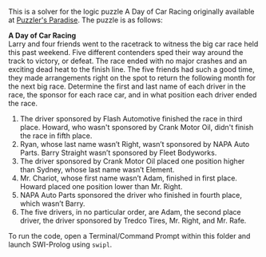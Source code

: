 This is a solver for the logic puzzle A Day of Car Racing originally available at [Puzzler's Paradise](puzzlersparadise.com). The puzzle is as follows: 

**A Day of Car Racing** \
Larry and four friends went to the racetrack to witness the big car race held this past weekend. Five different contenders sped their way around the track to victory, or defeat. The race ended with no major crashes and an exciting dead heat to the finish line. The five friends had such a good time, they made arrangements right on the spot to return the following month for the next big race. Determine the first and last name of each driver in the race, the sponsor for each race car, and in what position each driver ended the race.

1. The driver sponsored by Flash Automotive finished the race in third place. Howard, who wasn't sponsored by Crank Motor Oil, didn't finish the race in fifth place. 
2. Ryan, whose last name wasn’t Right, wasn’t sponsored by NAPA Auto Parts. Barry Straight wasn’t sponsored by Fleet Bodyworks.
3. The driver sponsored by Crank Motor Oil placed one position higher than Sydney, whose last name wasn’t Element.
4. Mr. Chariot, whose first name wasn’t Adam, finished in first place. Howard placed one position lower than Mr. Right.
5. NAPA Auto Parts sponsored the driver who finished in fourth place, which wasn’t Barry.
6. The five drivers, in no particular order, are Adam, the second place driver, the driver sponsored by Tredco Tires, Mr.
Right, and Mr. Rafe.

To run the code, open a Terminal/Command Prompt within this folder and launch SWI-Prolog using `swipl`. 


